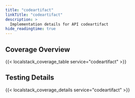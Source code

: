 ```yaml
---
title: "codeartifact"
linkTitle: "codeartifact"
description: >
  Implementation details for API codeartifact
hide_readingtime: true
---
```


## Coverage Overview
{{< localstack_coverage_table service="codeartifact" >}}

## Testing Details
{{< localstack_coverage_details service="codeartifact" >}}
